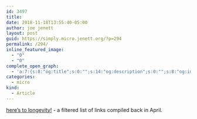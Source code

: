```yaml
---
id: 3497
title: 
date: 2018-11-18T13:55:40-05:00
author: joe jenett
layout: post
guid: https://simply.micro.jenett.org/?p=294
permalink: /294/
inline_featured_image:
  - "0"
  - "0"
complete_open_graph:
  - 'a:7:{s:8:"og:title";s:0:"";s:14:"og:description";s:0:"";s:8:"og:image";s:0:"";s:7:"og:type";s:0:"";s:12:"twitter:card";s:7:"summary";s:19:"twitter:description";s:0:"";s:15:"twitter:creator";s:0:"";}'
categories:
  - micro
kind:
  - Article
---
```

[here’s to longevity!](https://iwebthings.jenett.org/heres_to_longevity/ "here's to longevity!") - a filtered list of links compiled back in April.